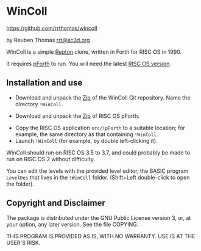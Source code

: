 # WinColl

https://github.com/rrthomas/wincoll  

by Reuben Thomas <rrt@sc3d.org>  

WinColl is a simple
[Repton](https://en.wikipedia.org/wiki/Repton_(video_game)) clone, written
in Forth for RISC OS in 1990.

It requires [pForth](https://github.com/rrthomas/pforth) to run. You will
need the latest
[RISC OS version](https://github.com/rrthomas/pforth/releases/tag/riscos).


## Installation and use

* Download and unpack the [Zip](https://github.com/rrthomas/wincoll/archive/refs/heads/main.zip) of the WinColl Git repository. Name the directory `!WinColl`.
+ Download and unpack the [Zip](https://github.com/rrthomas/pforth/archive/refs/tags/riscos.zip) of RISC OS pForth.
* Copy the RISC OS application `src/!pForth` to a suitable location; for example, the same directory as that containing `!WinColl`.
* Launch `!WinColl` (for example, by double left-clicking it).

WinColl should run on RISC OS 3.5 to 3.7, and could probably be made to run
on RISC OS 2 without difficulty.

You can edit the levels with the provided level editor, the BASIC program
`LevelDes` that lives in the `!WinColl` folder. (Shift+Left double-click to open the folder).


## Copyright and Disclaimer

The package is distributed under the GNU Public License version 3, or, at
your option, any later version. See the file COPYING.

THIS PROGRAM IS PROVIDED AS IS, WITH NO WARRANTY. USE IS AT THE USER'S RISK.

